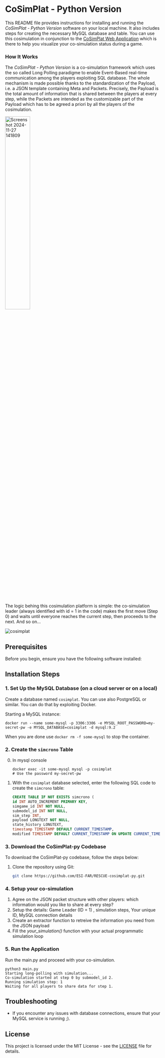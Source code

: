 # CoSimPlat - Python Version

This README file provides instructions for installing and running the *CoSimPlat - Python Version* software on your local machine. It also includes steps for creating the necessary MySQL database and table. You can use this cosimulation in conjunction to the [CoSimPlat Web Application](https://github.com/ESI-FAR/RESCUE-cosimplat/tree/main) which is there to help you visualize your co-simulation status during a game. 

### How It Works

The *CoSimPlat - Python Version* is a co-simulation framework which uses the so called Long Polling paradigme to enable Event-Based real-time communication among the players exploiting SQL database​. The whole mechanism is made possible thanks to the standardization of the Payload, ​i.e. a  JSON template containing Meta and Packets. Precisely, the Payload is the total amount of information that is shared between the players at every step, while the Packets are intended as the customizable part of the Payload which has to be agreed a priori by all the players of the cosimulation. 


<img src="https://github.com/user-attachments/assets/c176426c-28df-4abe-bd50-42e9458ece84" alt="Screenshot 2024-11-27 141809" width="40%">

The logic behing this cosimulation platform is simple: the co-simulation leader (always identified with id = 1 in the code) makes the first move (Step 0) and waits until everyone reaches the current step, then proceeds to the next. And so on...



![cosimplat](https://github.com/user-attachments/assets/818d5e87-173c-4f42-944b-224ccd17dda1)


## Prerequisites

Before you begin, ensure you have the following software installed:

## Installation Steps

### 1. Set Up the MySQL Database (on a cloud server or on a local)

Create a database named `cosimplat`. You can use also PostgreSQL or similar.
You can do that by exploiting Docker.

Starting a MySQL instance:

```shell
docker run --name some-mysql -p 3306:3306 -e MYSQL_ROOT_PASSWORD=my-secret-pw -e MYSQL_DATABASE=cosimplat -d mysql:9.2
```

When you are done use `docker rm -f some-mysql` to stop the container.

### 2. Create the `simcrono` Table

0. In mysql console

    ```shell
    docker exec -it some-mysql mysql -p cosimplat
    # Use the password my-secret-pw
    ```

1. With the `cosimplat` database selected, enter the following SQL code to create the `simcrono` table:

    ```sql
    CREATE TABLE IF NOT EXISTS simcrono (
    id INT AUTO_INCREMENT PRIMARY KEY,
    simgame_id INT NOT NULL,
    submodel_id INT NOT NULL,
    sim_step INT,  
    payload LONGTEXT NOT NULL,
    state_history LONGTEXT,
    timestamp TIMESTAMP DEFAULT CURRENT_TIMESTAMP,
    modified TIMESTAMP DEFAULT CURRENT_TIMESTAMP ON UPDATE CURRENT_TIMESTAMP);
    ```


### 3. Download the CoSimPlat-py Codebase

To download the CoSimPlat-py codebase, follow the steps below:

1. Clone the repository using Git:
   ```bash
   git clone https://github.com/ESI-FAR/RESCUE-cosimplat-py.git


### 4. Setup your co-simulation 

1. Agree on the JSON packet structure with other players: which information would you like to share at every step? 
2. Setup the details: Game Leader (ID = 1) , simulation steps, Your unique ID, MySQL connection details
3. Create an extractor function to retreive the information you need from the JSON payload
4. Fill the *your_simulation()* function with your actual programmatic simulation loop


### 5. Run the Application

Run the main.py and proceed with your co-simulation.

```shell
python3 main.py
Starting long-polling with simulation...
Co-simulation started at step 0 by submodel_id 2.
Running simulation step: 1
Waiting for all players to share data for step 1.
```


## Troubleshooting

- If you encounter any issues with database connections, ensure that your MySQL service is running ;).


## License

This project is licensed under the MIT License - see the [LICENSE](LICENSE) file for details.
